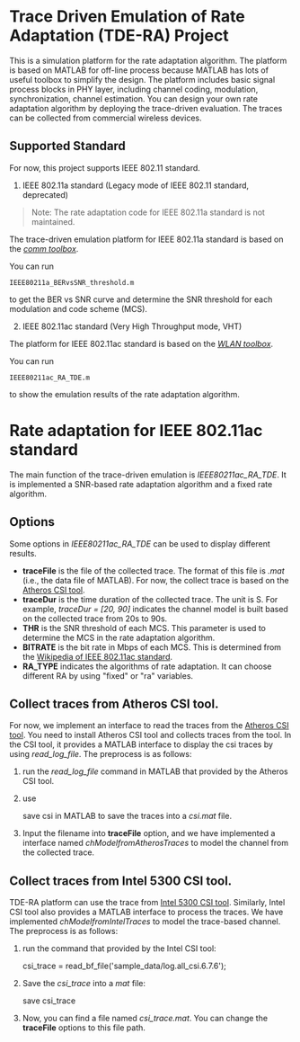 # Trace Driven Emulation of Rate Adaptation (TDE-RA) Project

This is a simulation platform for the rate adaptation algorithm.
The platform is based on MATLAB for off-line process because MATLAB has lots of useful toolbox to simplify the design.
The platform includes basic signal process blocks in PHY layer, including channel coding, modulation, synchronization, channel estimation.
You can design your own rate adaptation algorithm by deploying the trace-driven evaluation.
The traces can be collected from commercial wireless devices.

## Supported Standard

For now, this project supports IEEE 802.11 standard.

1. IEEE 802.11a standard (Legacy mode of IEEE 802.11 standard, deprecated)

>    Note: The rate adaptation code for IEEE 802.11a standard is not maintained.

The trace-driven emulation platform for IEEE 802.11a standard is based on the [*comm toolbox*](https://www.mathworks.com/help/comm/).

You can run 

    IEEE80211a_BERvsSNR_threshold.m

to get the BER vs SNR curve and determine the SNR threshold for each modulation and code scheme (MCS).

2. IEEE 802.11ac standard (Very High Throughput mode, VHT)

The platform for IEEE 802.11ac standard is based on the [*WLAN toolbox*](https://www.mathworks.com/help/wlan/).

You can run
    
    IEEE80211ac_RA_TDE.m

to show the emulation results of the rate adaptation algorithm. 

# Rate adaptation for IEEE 802.11ac standard

The main function of the trace-driven emulation is *IEEE80211ac_RA_TDE*.
It is implemented a SNR-based rate adaptation algorithm and a fixed rate algorithm.

## Options

Some options in *IEEE80211ac_RA_TDE* can be used to display different results.

* __traceFile__ is the file of the collected trace. The format of this file is *.mat* (i.e., the data file of MATLAB). For now, the collect trace is based on the [Atheros CSI tool](https://wands.sg/research/wifi/AtherosCSI/).
* __traceDur__ is the time duration of the collected trace. The unit is S. For example, *traceDur = [20, 90]* indicates the channel model is built based on the collected trace from 20s to 90s.
* __THR__ is the SNR threshold of each MCS. This parameter is used to determine the MCS in the rate adaptation algorithm.
* __BITRATE__ is the bit rate in Mbps of each MCS. This is determined from the [Wikipedia of IEEE 802.11ac standard](https://en.wikipedia.org/wiki/IEEE_802.11ac-2013).
* __RA_TYPE__ indicates the algorithms of rate adaptation. It can choose different RA by using "fixed" or "ra" variables. 


## Collect traces from Atheros CSI tool.

For now, we implement an interface to read the traces from the [Atheros CSI tool](https://wands.sg/research/wifi/AtherosCSI/).
You need to install Atheros CSI tool and collects traces from the tool.
In the CSI tool, it provides a MATLAB interface to display the csi traces by using *read_log_file*.
The preprocess is as follows:
1. run the *read_log_file* command in MATLAB that provided by the Atheros CSI tool.
2. use 

    save csi
in MATLAB to save the traces into a *csi.mat* file.
3. Input the filename into __traceFile__ option, and we have implemented a interface named *chModelfromAtherosTraces* to model the channel from the collected trace.

## Collect traces from Intel 5300 CSI tool.

TDE-RA platform can use the trace from [Intel 5300 CSI tool](https://dhalperi.github.io/linux-80211n-csitool/).
Similarly, Intel CSI tool also provides a MATLAB interface to process the traces.
We have implemented *chModelfromIntelTraces* to model the trace-based channel. 
The preprocess is as follows:
1. run the command that provided by the Intel CSI tool:

    csi_trace = read_bf_file('sample_data/log.all_csi.6.7.6');
2. Save the *csi_trace* into a *mat* file:

    save csi_trace
3. Now, you can find a file named *csi_trace.mat*. 
You can change the __traceFile__ options to this file path.
